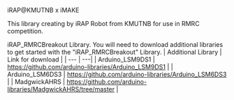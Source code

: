 iRAP@KMUTNB x iMAKE

This library creating by iRAP Robot from KMUTNB for use in RMRC competition.

iRAP_RMRCBreakout Library.
You will need to download additional libraries to get started with the "iRAP_RMRCBreakout" Library.
| Additional Library | Link for download |
| --- | ---|
| Arduino_LSM9DS1 | https://github.com/arduino-libraries/Arduino_LSM9DS1 |
| Arduino_LSM6DS3 | https://github.com/arduino-libraries/Arduino_LSM6DS3 |
| MadgwickAHRS | https://github.com/arduino-libraries/MadgwickAHRS/tree/master |
